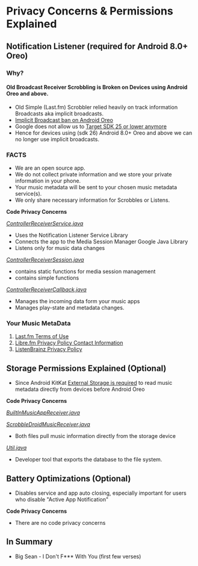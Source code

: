# Privacy Concerns & Permissions Explained

## Notification Listener (required for Android 8.0+ Oreo)

### **Why?**
#### Old Broadcast Receiver Scrobbling is Broken on Devices using Android Oreo and above.

 * Old Simple (Last.fm) Scrobbler relied heavily on track information Broadcasts aka implicit broadcasts.
 * [Implicit Broadcast ban on Android Oreo](https://commonsware.com/blog/2017/04/11/android-o-implicit-broadcast-ban.html)
 * Google does not allow us to [Target SDK 25 or lower anymore](https://android-developers.googleblog.com/2017/12/improving-app-security-and-performance.html)
 * Hence for devices using (sdk 26) Android 8.0+ Oreo and above we can no longer use implicit broadcasts.

### **FACTS**
 * We are an open source app.
 * We do not collect private information and we store your private information in your phone.
 * Your music metadata will be sent to your chosen music metadata service(s). 
 * We only share necessary information for Scrobbles or Listens.

**Code Privacy Concerns**

_[ControllerReceiverService.java](https://github.com/simple-last-fm-scrobbler/sls/blob/master/app/src/main/java/com/adam/aslfms/service/ControllerReceiverService.java)_

 * Uses the Notification Listener Service Library
 * Connects the app to the Media Session Manager Google Java Library
 * Listens only for music data changes

_[ControllerReceiverSession.java](https://github.com/simple-last-fm-scrobbler/sls/blob/master/app/src/main/java/com/adam/aslfms/service/ControllerReceiverSession.java)_

 * contains static functions for media session management
 * contains simple functions

_[ControllerReceiverCallback.java](https://github.com/simple-last-fm-scrobbler/sls/blob/master/app/src/main/java/com/adam/aslfms/service/ControllerReceiverCallback.java)_

 * Manages the incoming data form your music apps
 * Manages play-state and metadata changes.

### Your Music MetaData

 1. [Last.fm Terms of Use](https://www.last.fm/legal/terms)
 2. [Libre.fm Privacy Policy Contact Information](https://gnu.io/contact/)
 3. [ListenBrainz Privacy Policy](https://metabrainz.org/privacy)

## Storage Permissions Explained (Optional)

 * Since Android KitKat [External Storage is required](https://developer.android.com/about/versions/android-4.4#BehaviorStorage) to read music metadata directly from devices before Android Oreo

**Code Privacy Concerns**

_[BuiltInMusicAppReceiver.java](https://github.com/simple-last-fm-scrobbler/sls/blob/master/app/src/main/java/com/adam/aslfms/receiver/BuiltInMusicAppReceiver.java#L220-L272)_

_[ScrobbleDroidMusicReceiver.java](https://github.com/simple-last-fm-scrobbler/sls/blob/master/app/src/main/java/com/adam/aslfms/receiver/ScrobbleDroidMusicReceiver.java#L118-L171)_

 * Both files pull music information directly from the storage device

_[Util.java](https://github.com/simple-last-fm-scrobbler/sls/blob/master/app/src/main/java/com/adam/aslfms/util/Util.java#L521-L544)_

 * Developer tool that exports the database to the file system.

## Battery Optimizations (Optional)

 * Disables service and app auto closing, especially important for users who disable "Active App Notification"

**Code Privacy Concerns**

 * There are no code privacy concerns

## In Summary

  * Big Sean - I Don't F*** With You (first few verses)
